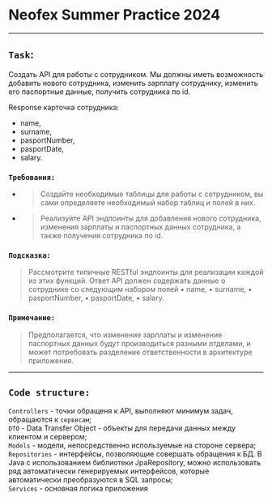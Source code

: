 # Neofex Summer Practice 2024
<hr>

## `Task`:
Создать API для работы с сотрудником.
Мы должны иметь возможность добавить нового сотрудника, изменить зарплату сотруднику, изменить его паспортные данные, получить сотрудника по id.

Response карточка сотрудника:
+ name,
+ surname,
+ pasportNumber,
+ pasportDate,
+ salary.

### `Требования:`
+ >Создайте необходимые таблицы для работы с сотрудником, вы сами определяете необходимый набор таблиц и полей в них.
+ >Реализуйте API эндпоинты для добавления нового сотрудника, изменения зарплаты и паспортных данных сотрудника, а
также получения сотрудника по id.

### `Подсказка:`
>Рассмотрите типичные RESTful эндпоинты для реализации каждой из этих функций.
Ответ API должен содержать данные о сотруднике со следующим набором полей
•	name,
•	surname,
•	pasportNumber,
•	pasportDate,
•	salary.

### `Примечание:`
>Предполагается, что изменение зарплаты и изменение паспортных данных будут производиться разными отделами, и может потребовать разделение ответственности в архитектуре приложения.
<hr>

## `Code structure:`

`Controllers` - точки обращеня к API, выполняют минимум задач, обращаются к `сервисам`;\
`DTO` - Data Transfer Object - объекты для передачи данных между клиентом и сервером;\
`Models` - модели, непосредственно используемые на стороне сервера;\
`Repositories` - интерфейсы, позволяющие совершать обращения к БД. В Java с использованием библиотеки JpaRepository, можно использовать ряд автоматически генерируемых интерфейсов, которые автоматически преобразуются в SQL запросы;\
`Services` - основная логика приложения